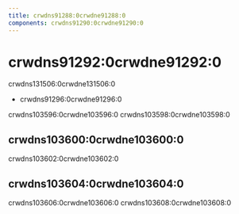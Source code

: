 ```yaml
---
title: crwdns91288:0crwdne91288:0
components: crwdns91290:0crwdne91290:0
---
```


# crwdns91292:0crwdne91292:0

<p class="description">crwdns131506:0crwdne131506:0</p>

- crwdns91296:0crwdne91296:0

crwdns103596:0crwdne103596:0 crwdns103598:0crwdne103598:0

## crwdns103600:0crwdne103600:0

crwdns103602:0crwdne103602:0

## crwdns103604:0crwdne103604:0

crwdns103606:0crwdne103606:0 crwdns103608:0crwdne103608:0